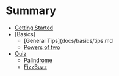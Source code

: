 # Summary

* [Getting Started](docs/getting-started.md)
* [Basics]
  * [General Tips](docs/basics/tips.md
  * [Powers of two](docs/basics/powers-of-two.md)
* [Quiz](/docs/quiz/README.md)
  * [Palindrome](docs/quiz/palindrome.md)
  * [FizzBuzz](docs/quiz/fizzbuzz.md)
